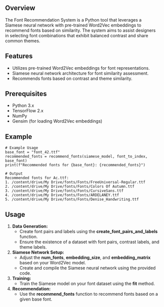 ## **Overview**

The Font Recommendation System is a Python tool that leverages a Siamese neural network with pre-trained Word2Vec embeddings to recommend fonts based on similarity. The system aims to assist designers in selecting font combinations that exhibit balanced contrast and share common themes.

## **Features**

*   Utilizes pre-trained Word2Vec embeddings for font representations.
*   Siamese neural network architecture for font similarity assessment.
*   Recommends fonts based on contrast and theme similarity.

## **Prerequisites**

*   Python 3.x
*   TensorFlow 2.x
*   NumPy
*   Gensim (for loading Word2Vec embeddings)

## **Example**

```plaintext
# Example Usage
base_font = "font_42.ttf"
recommended_fonts = recommend_fonts(siamese_model, font_to_index, base_font)
print(f"Recommended fonts for {base_font}: {recommended_fonts}")

# Output
Recommended fonts for Ac.ttf:
1. /content/drive/My Drive/fonts/Fonts/FreeUniversal-Regular.ttf
2. /content/drive/My Drive/fonts/Fonts/Colors Of Autumn.ttf
3. /content/drive/My Drive/fonts/Fonts/CursiveSans.ttf
4. /content/drive/My Drive/fonts/Fonts/ARDELANEY.ttf
5. /content/drive/My Drive/fonts/Fonts/Denise_Handwriting.ttf
```

## **Usage**

1.  **Data Generation:**
    *   Create font pairs and labels using the **create\_font\_pairs\_and\_labels** function.
    *   Ensure the existence of a dataset with font pairs, contrast labels, and theme labels.
2.  **Siamese Network Setup:**
    *   Adjust the **num\_fonts**, **embedding\_size**, and **embedding\_matrix** based on your Word2Vec model.
    *   Create and compile the Siamese neural network using the provided code.
3.  **Training:**
    *   Train the Siamese model on your font dataset using the **fit** method.
4.  **Recommendation:**
    *   Use the **recommend\_fonts** function to recommend fonts based on a given base font.
